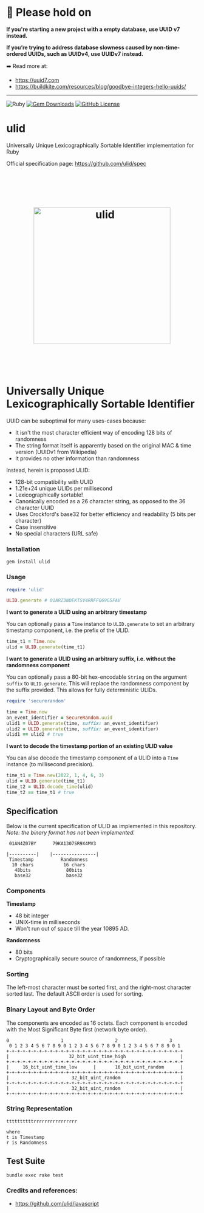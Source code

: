 # 🚨 Please hold on

**If you're starting a new project with a empty database, use UUID v7 instead.**

**If you’re trying to address database slowness caused by non-time-ordered UUIDs, such as UUIDv4, use UUIDv7 instead.**

➡️ Read more at:
- https://uuid7.com
- https://buildkite.com/resources/blog/goodbye-integers-hello-uuids/

---

![Ruby](https://github.com/rafaelsales/ulid/workflows/Ruby/badge.svg)
[![Gem Downloads](http://img.shields.io/gem/dt/ulid.svg)](https://rubygems.org/gems/ulid)
[![GitHub License](https://img.shields.io/github/license/mashape/apistatus.svg)](https://github.com/rafaelsales/ulid)

# ulid
Universally Unique Lexicographically Sortable Identifier implementation for Ruby

Official specification page: https://github.com/ulid/spec

<h1 align="center">
	<br>
	<br>
	<img width="360" src="logo.png" alt="ulid">
	<br>
	<br>
	<br>
</h1>

# Universally Unique Lexicographically Sortable Identifier

UUID can be suboptimal for many uses-cases because:

- It isn't the most character efficient way of encoding 128 bits of randomness
- The string format itself is apparently based on the original MAC & time version (UUIDv1 from Wikipedia)
- It provides no other information than randomness

Instead, herein is proposed ULID:

- 128-bit compatibility with UUID
- 1.21e+24 unique ULIDs per millisecond
- Lexicographically sortable!
- Canonically encoded as a 26 character string, as opposed to the 36 character UUID
- Uses Crockford's base32 for better efficiency and readability (5 bits per character)
- Case insensitive
- No special characters (URL safe)

### Installation

```
gem install ulid
```

### Usage

```ruby
require 'ulid'

ULID.generate # 01ARZ3NDEKTSV4RRFFQ69G5FAV
```

**I want to generate a ULID using an arbitrary timestamp**

You can optionally pass a `Time` instance to `ULID.generate` to set an arbitrary timestamp component, i.e. the prefix of the ULID.

```ruby
time_t1 = Time.now
ulid = ULID.generate(time_t1)
```

**I want to generate a ULID using an arbitrary suffix, i.e. without the randomness component**

You can optionally pass a 80-bit hex-encodable `String` on the argument `suffix` to `ULID.generate`. This will replace the randomness component
by the suffix provided. This allows for fully deterministic ULIDs.

```ruby
require 'securerandom'

time = Time.now
an_event_identifier = SecureRandom.uuid
ulid1 = ULID.generate(time, suffix: an_event_identifier)
ulid2 = ULID.generate(time, suffix: an_event_identifier)
ulid1 == ulid2 # true
```

**I want to decode the timestamp portion of an existing ULID value**

You can also decode the timestamp component of a ULID into a `Time` instance (to millisecond precision).

```ruby
time_t1 = Time.new(2022, 1, 4, 6, 3)
ulid = ULID.generate(time_t1)
time_t2 = ULID.decode_time(ulid)
time_t2 == time_t1 # true
```

## Specification

Below is the current specification of ULID as implemented in this repository. *Note: the binary format has not been implemented.*

```
 01AN4Z07BY      79KA1307SR9X4MV3

|----------|    |----------------|
 Timestamp          Randomness
  10 chars           16 chars
   48bits             80bits
   base32             base32
```

### Components

**Timestamp**
- 48 bit integer
- UNIX-time in milliseconds
- Won't run out of space till the year 10895 AD.

**Randomness**
- 80 bits
- Cryptographically secure source of randomness, if possible

### Sorting

The left-most character must be sorted first, and the right-most character sorted last. The default ASCII order is used for sorting.

### Binary Layout and Byte Order

The components are encoded as 16 octets. Each component is encoded with the Most Significant Byte first (network byte order).

```
0                   1                   2                   3
 0 1 2 3 4 5 6 7 8 9 0 1 2 3 4 5 6 7 8 9 0 1 2 3 4 5 6 7 8 9 0 1
+-+-+-+-+-+-+-+-+-+-+-+-+-+-+-+-+-+-+-+-+-+-+-+-+-+-+-+-+-+-+-+-+
|                      32_bit_uint_time_high                    |
+-+-+-+-+-+-+-+-+-+-+-+-+-+-+-+-+-+-+-+-+-+-+-+-+-+-+-+-+-+-+-+-+
|     16_bit_uint_time_low      |       16_bit_uint_random      |
+-+-+-+-+-+-+-+-+-+-+-+-+-+-+-+-+-+-+-+-+-+-+-+-+-+-+-+-+-+-+-+-+
|                       32_bit_uint_random                      |
+-+-+-+-+-+-+-+-+-+-+-+-+-+-+-+-+-+-+-+-+-+-+-+-+-+-+-+-+-+-+-+-+
|                       32_bit_uint_random                      |
+-+-+-+-+-+-+-+-+-+-+-+-+-+-+-+-+-+-+-+-+-+-+-+-+-+-+-+-+-+-+-+-+
```

### String Representation

```
ttttttttttrrrrrrrrrrrrrrrr

where
t is Timestamp
r is Randomness
```

## Test Suite

```
bundle exec rake test
```

### Credits and references:

* https://github.com/ulid/javascript
